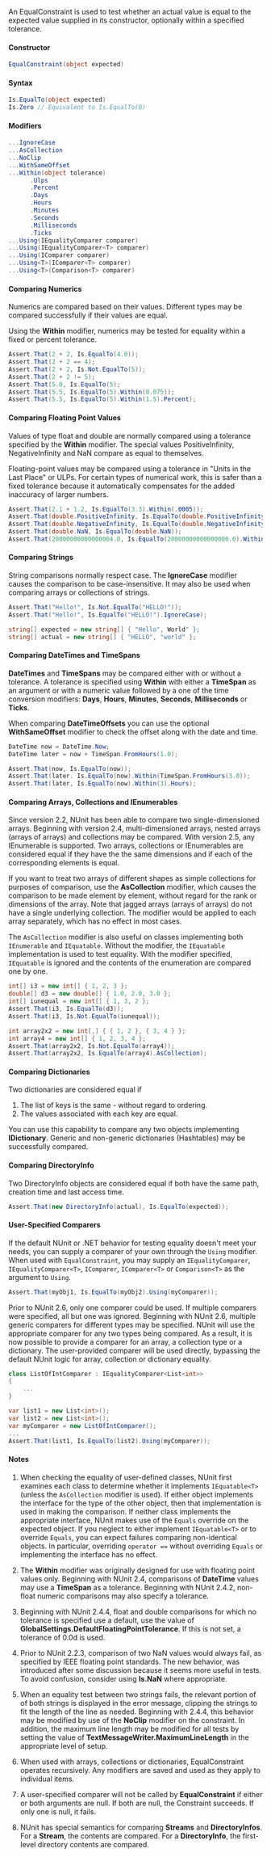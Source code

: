 An EqualConstraint is used to test whether an actual value
is equal to the expected value supplied in its constructor,
optionally within a specified tolerance.

#### Constructor

```C#
EqualConstraint(object expected)
```

#### Syntax

```C#
Is.EqualTo(object expected)
Is.Zero // Equivalent to Is.EqualTo(0)
```

#### Modifiers

```C#
...IgnoreCase
...AsCollection
...NoClip
...WithSameOffset
...Within(object tolerance)
      .Ulps
      .Percent
      .Days
      .Hours
      .Minutes
      .Seconds
      .Milliseconds
      .Ticks
...Using(IEqualityComparer comparer)
...Using(IEqualityComparer<T> comparer)
...Using(IComparer comparer)
...Using<T>(IComparer<T> comparer)
...Using<T>(Comparison<T> comparer)
```

#### Comparing Numerics
Numerics are compared based on their values. Different types
may be compared successfully if their values are equal.
   
Using the **Within** modifier, numerics may be tested
for equality within a fixed or percent tolerance.

```C#
Assert.That(2 + 2, Is.EqualTo(4.0));
Assert.That(2 + 2 == 4);
Assert.That(2 + 2, Is.Not.EqualTo(5));
Assert.That(2 + 2 != 5);
Assert.That(5.0, Is.EqualTo(5);
Assert.That(5.5, Is.EqualTo(5).Within(0.075));
Assert.That(5.5, Is.EqualTo(5).Within(1.5).Percent);
```

#### Comparing Floating Point Values
Values of type float and double are normally compared using a tolerance
specified by the **Within** modifier. The special values PositiveInfinity, 
NegativeInfinity and NaN compare
as equal to themselves.

Floating-point values may be compared using a tolerance
in "Units in the Last Place" or ULPs. For certain types of numerical work,
this is safer than a fixed tolerance because it automatically compensates
for the added inaccuracy of larger numbers.

```C#
Assert.That(2.1 + 1.2, Is.EqualTo(3.3).Within(.0005));
Assert.That(double.PositiveInfinity, Is.EqualTo(double.PositiveInfinity));
Assert.That(double.NegativeInfinity, Is.EqualTo(double.NegativeInfinity));
Assert.That(double.NaN, Is.EqualTo(double.NaN));
Assert.That(20000000000000004.0, Is.EqualTo(20000000000000000.0).Within(1).Ulps);
```

#### Comparing Strings

String comparisons normally respect case. The **IgnoreCase** modifier 
causes the comparison to be case-insensitive. It may also be used when 
comparing arrays or collections of strings.

```C#
Assert.That("Hello!", Is.Not.EqualTo("HELLO!"));
Assert.That("Hello!", Is.EqualTo("HELLO!").IgnoreCase);

string[] expected = new string[] { "Hello", World" };
string[] actual = new string[] { "HELLO", "world" };
```

#### Comparing DateTimes and TimeSpans

**DateTimes** and **TimeSpans** may be compared either with or without
a tolerance. A tolerance is specified using **Within** with either a 
**TimeSpan** as an argument or with a numeric value followed by a one of 
the time conversion modifiers: **Days**, **Hours**, **Minutes**,
**Seconds**, **Milliseconds** or **Ticks**.

When comparing **DateTimeOffsets** you can use the optional **WithSameOffset**
modifier to check the offset along with the date and time.

```C#
DateTime now = DateTime.Now;
DateTime later = now + TimeSpan.FromHours(1.0);

Assert.That(now, Is.EqualTo(now));
Assert.That(later. Is.EqualTo(now).Within(TimeSpan.FromHours(3.0));
Assert.That(later, Is.EqualTo(now).Within(3).Hours);
```

#### Comparing Arrays, Collections and IEnumerables

Since version 2.2, NUnit has been able to compare two single-dimensioned arrays.
Beginning with version 2.4, multi-dimensioned arrays, nested arrays (arrays of arrays)
and collections may be compared. With version 2.5, any IEnumerable is supported.
Two arrays, collections or IEnumerables are considered equal if they have the
the same dimensions and if each of the corresponding elements is equal.
	
If you want to treat two arrays of different shapes as simple collections 
for purposes of comparison, use the **AsCollection** modifier, which causes 
the comparison to be made element by element, without regard for the rank or 
dimensions of the array. Note that jagged arrays (arrays of arrays) do not
have a single underlying collection. The modifier would be applied
to each array separately, which has no effect in most cases. 

The `AsCollection` modifier is also useful on classes implementing both `IEnumerable`
and `IEquatable`. Without the modifier, the `IEquatable` implementation is used to
test equality. With the modifier specified, `IEquatable` is ignored and the contents
of the enumeration are compared one by one.

```C#
int[] i3 = new int[] { 1, 2, 3 };
double[] d3 = new double[] { 1.0, 2.0, 3.0 };
int[] iunequal = new int[] { 1, 3, 2 };
Assert.That(i3, Is.EqualTo(d3));
Assert.That(i3, Is.Not.EqualTo(iunequal));

int array2x2 = new int[,] { { 1, 2 }, { 3, 4 } };
int array4 = new int[] { 1, 2, 3, 4 };		
Assert.That(array2x2, Is.Not.EqualTo(array4));
Assert.That(array2x2, Is.EqualTo(array4).AsCollection);
```

#### Comparing Dictionaries

Two dictionaries are considered equal if

 1. The list of keys is the same - without regard to ordering.
 2. The values associated with each key are equal.

You can use this capability to compare any two objects implementing
**IDictionary**. Generic and non-generic dictionaries (Hashtables) 
may be successfully compared.

#### Comparing DirectoryInfo

Two DirectoryInfo objects are considered equal if
both have the same path, creation time and last access time.

```C#
Assert.That(new DirectoryInfo(actual), Is.EqualTo(expected));
```

#### User-Specified Comparers

If the default NUnit or .NET behavior for testing equality doesn't
meet your needs, you can supply a comparer of your own through the
`Using` modifier. When used with `EqualConstraint`, you
may supply an `IEqualityComparer`, `IEqualityComparer<T>`,
`IComparer`, `IComparer<T>` or `Comparison<T>`
as the argument to `Using`.

```C#
Assert.That(myObj1, Is.EqualTo(myObj2).Using(myComparer));
```

Prior to NUnit 2.6, only one comparer could be used. If multiple
comparers were specified, all but one was ignored. Beginning with NUnit 2.6,
multiple generic comparers for different types may be specified. NUnit 
will use the appropriate comparer for any two types being compared. As a result,
it is now possible to provide a comparer for an array, a collection type or
a dictionary. The user-provided comparer will be used directly, bypassing the
default NUnit logic for array, collection or dictionary equality.

```C#
class ListOfIntComparer : IEqualityComparer<List<int>>
{
	...
}

var list1 = new List<int>();
var list2 = new List<int>();
var myComparer = new ListOfIntComparer();
...
Assert.That(list1, Is.EqualTo(list2).Using(myComparer));
```

#### Notes

 1. When checking the equality of user-defined classes, NUnit first examines each class to determine whether it implements `IEquatable<T>` (unless the `AsCollection` modifier is used). If either object implements the interface for the type of the other object, then that implementation is used in making the comparison. If neither class implements the appropriate interface, NUnit makes use 
    of the `Equals` override on the expected object. If you neglect to either implement `IEquatable<T>` or to
	override `Equals`, you can expect failures comparing non-identical objects. 
	In particular, overriding `operator ==` without overriding `Equals`
    or implementing the interface has no effect.

 2. The **Within** modifier was originally designed for use with floating point
    values only. Beginning with NUnit 2.4, comparisons of **DateTime** values 
	may use a **TimeSpan** as a tolerance. Beginning with NUnit 2.4.2, 
	non-float numeric comparisons may also specify a tolerance.
	
 3. Beginning with NUnit 2.4.4, float and double comparisons for which no
	tolerance is specified use a default, use the value of
	**GlobalSettings.DefaultFloatingPointTolerance**. If this is not
	set, a tolerance of 0.0d is used.
	
 4. Prior to NUnit 2.2.3, comparison of two NaN values would always fail,
    as specified by IEEE floating point standards. The new behavior, was
	introduced after some discussion because it seems more useful in tests. 
	To avoid confusion, consider using **Is.NaN** where appropriate.
	
 5. When an equality test between two strings fails, the relevant portion of
	of both strings is displayed in the error message, clipping the strings to
	fit the length of the line as needed. Beginning with 2.4.4, this behavior
	may be modified by use of the **NoClip** modifier on the constraint. In
	addition, the maximum line length may be modified for all tests by setting
	the value of **TextMessageWriter.MaximumLineLength** in the appropriate
	level of setup.
	
 6. When used with arrays, collections or dictionaries, EqualConstraint
    operates recursively. Any modifiers are saved and used as they apply to 
	individual items.
	
 7. A user-specified comparer will not be called by **EqualConstraint**
    if either or both arguments are null. If both are null, the Constraint
	succeeds. If only one is null, it fails.
	
8. NUnit has special semantics for comparing **Streams** and
   **DirectoryInfos**. For a **Stream**, the contents are compared.
   For a **DirectoryInfo**, the first-level directory contents are compared.
